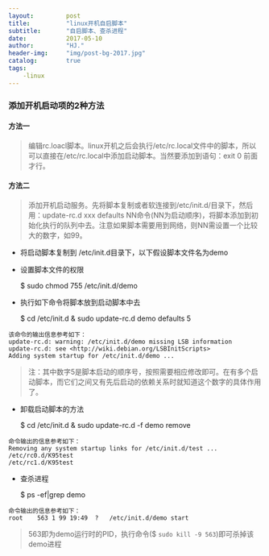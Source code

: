 ```yaml
---
layout:         post
title:          "linux开机自启脚本"
subtitle:       "自启脚本、查杀进程"
date:           2017-05-10
author:         "HJ."
header-img:     "img/post-bg-2017.jpg"
catalog:        true
tags:
    -linux
---
```


### 添加开机启动项的2种方法

#### 方法一

>编辑rc.loacl脚本。linux开机之后会执行/etc/rc.local文件中的脚本，所以可以直接在/etc/rc.local中添加启动脚本。当然要添加到语句：exit 0 前面才行。

#### 方法二

>添加开机启动服务。先将脚本复制或者软连接到/etc/init.d/目录下，然后用：update-rc.d xxx defaults NN命令(NN为启动顺序)，将脚本添加到初始化执行的队列中去。注意如果脚本需要用到网络，则NN需设置一个比较大的数字，如99。

- 将启动脚本复制到 /etc/init.d目录下，以下假设脚本文件名为demo
- 设置脚本文件的权限

    $ sudo chmod 755 /etc/init.d/demo
- 执行如下命令将脚本放到启动脚本中去

    $ cd /etc/init.d    &   sudo update-rc.d demo defaults 5
```
该命令的输出信息参考如下：
update-rc.d: warning: /etc/init.d/demo missing LSB information
update-rc.d: see <http://wiki.debian.org/LSBInitScripts>
Adding system startup for /etc/init.d/demo ...
```
> 注：其中数字5是脚本启动的顺序号，按照需要相应修改即可。在有多个启动脚本，而它们之间又有先后启动的依赖关系时就知道这个数字的具体作用了。

- 卸载启动脚本的方法

    $ cd /etc/init.d    &   sudo update-rc.d -f demo remove
```
命令输出的信息参考如下：
Removing any system startup links for /etc/init.d/test ...
/etc/rc0.d/K95test
/etc/rc1.d/K95test
```
- 查杀进程

    $ ps -ef|grep demo
```
命令输出的信息参考如下：
root	563	1 99 19:49	?	/etc/init.d/demo start
```
>563即为demo运行时的PID，执行命令($ `sudo kill -9 563`)即可杀掉该demo进程
    

